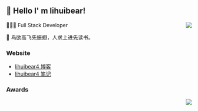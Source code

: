 ##  👋 Hello I' m lihuibear!

<img align="right" src="https://github-readme-stats.vercel.app/api?username=lihuibear4&show_icons=true&icon_color=CE1D2D&text_color=718096&bg_color=ffffff&locale=cn&hide=contribs" />

👨🏻‍💻 Full Stack Developer

📝 鸟欲高飞先振翅，人求上进先读书。

### Website

- [lihuibear4 博客](https://blog.lihuibear4.cn)
- [lihuibear4 笔记](https://lihuibear4.cn)

### Awards

<img align="right" src="https://github-readme-stats.vercel.app/api/top-langs/?username=lihuibear4&hide_title=true&hide_border=true&layout=compact&theme=graywhite&locale=cn" />
